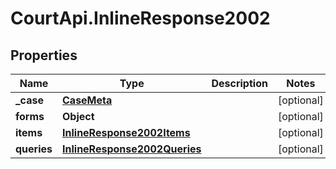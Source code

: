 # CourtApi.InlineResponse2002

## Properties
Name | Type | Description | Notes
------------ | ------------- | ------------- | -------------
**_case** | [**CaseMeta**](CaseMeta.md) |  | [optional] 
**forms** | **Object** |  | [optional] 
**items** | [**InlineResponse2002Items**](InlineResponse2002Items.md) |  | [optional] 
**queries** | [**InlineResponse2002Queries**](InlineResponse2002Queries.md) |  | [optional] 


